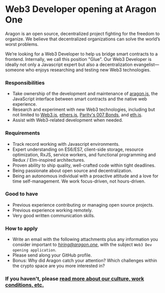 # Web3 Developer opening at Aragon One

Aragon is an open source, decentralized project fighting for the freedom to organize. We believe that decentralized organizations can solve the world’s worst problems.

We’re looking for a Web3 Developer to help us bridge smart contracts to a frontend. Internally, we call this position "Glue". Our Web3 Developer is ideally not only a Javascript expert but also a decentralization evangelist—someone who enjoys researching and testing new Web3 technologies.

### Responsibilities

- Take ownership of the development and maintenance of [aragon.js](https://github.com/aragon/aragon.js), the JavaScript interface between smart contracts and the native web experience.
- Research and experiment with new Web3 technologies, including but not limited to [Web3.js](https://github.com/ethereum/web3.js/), [ethers.js](https://github.com/ethers-io/ethers.js/), [Parity's 007 Bonds](https://github.com/paritytech/oo7-parity), and [eth.js](https://github.com/ethjs/ethjs).
- Assist with Web3-related development when needed.

### Requirements

- Track record working with Javascript environments.
- Expert understanding on ES6/ES7, client-side storage, resource optimization, RxJS, service workers, and functional programming and Redux / Elm-inspired architectures.
- Proven ability to ship quality, well-crafted code within tight deadlines.
- Being passionate about open source and decentralization.
- Being an autonomous individual with a proactive attitude and a love for time self-management. We work focus-driven, not hours-driven.

### Good to have

- Previous experience contributing or managing open source projects.
- Previous experience working remotely.
- Very good written communication skills.

### How to apply

- Write an email with the following attachments plus any information you consider important to *hiring@aragon.one*, with the subject `Web3 Dev opening application`.
- Please send along your GitHub profile.
- Bonus: Why did Aragon catch your attention? Which challenges within the crypto space are you more interested in?

### If you haven't, please [read more about our culture, work conditions, etc.](../index.md)
